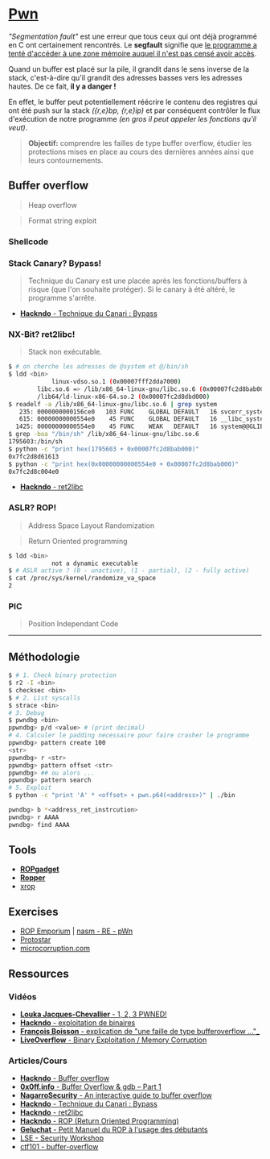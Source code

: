 # [Pwn](https://en.wikipedia.org/wiki/Pwn)

_"Segmentation fault"_ est une erreur que tous ceux qui ont déjà programmé en C ont certainement rencontrés. Le **segfault** signifie que <u>le programme a tenté d'accéder à une zone mémoire auquel il n'est pas censé avoir accès</u>.

Quand un buffer est placé sur la pile, il grandit dans le sens inverse de la stack, c'est-à-dire qu'il grandit des adresses basses vers les adresses hautes. De ce fait, **il y a danger !** 

En effet, le buffer peut potentiellement réécrire le contenu des registres qui ont été push sur la stack _({r,e}bp, {r,e}ip)_ et par conséquent contrôler le flux d'exécution de notre programme _(en gros il peut appeler les fonctions qu'il veut)_.

> **Objectif:** comprendre les failles de type buffer overflow, étudier les protections mises en place au cours des dernières années ainsi que leurs contournements.

## Buffer overflow

> Heap overflow

> Format string exploit

### Shellcode

### Stack Canary? Bypass!

> Technique du Canary est une placée après les fonctions/buffers à risque (que l'on souhaite protéger). Si le canary à été altéré, le programme s'arrête.

- [**Hackndo** - Technique du Canari : Bypass](https://beta.hackndo.com/technique-du-canari-bypass/)

### NX-Bit? ret2libc!

> Stack non exécutable.

```bash
$ # on cherche les adresses de @system et @/bin/sh
$ ldd <bin>
		    linux-vdso.so.1 (0x00007fff2dda7000)
        libc.so.6 => /lib/x86_64-linux-gnu/libc.so.6 (0x00007fc2d8bab000)
        /lib64/ld-linux-x86-64.so.2 (0x00007fc2d8dbd000)
$ readelf -a /lib/x86_64-linux-gnu/libc.so.6 | grep system
   235: 0000000000156ce0   103 FUNC    GLOBAL DEFAULT   16 svcerr_systemerr@@GLIBC_2.2.5
   615: 00000000000554e0    45 FUNC    GLOBAL DEFAULT   16 __libc_system@@GLIBC_PRIVATE
  1425: 00000000000554e0    45 FUNC    WEAK   DEFAULT   16 system@@GLIBC_2.2.5
$ grep -boa "/bin/sh" /lib/x86_64-linux-gnu/libc.so.6
1795603:/bin/sh
$ python -c "print hex(1795603 + 0x00007fc2d8bab000)"
0x7fc2d8d61613
$ python -c "print hex(0x00000000000554e0 + 0x00007fc2d8bab000)"
0x7fc2d8c004e0
```

- [**Hackndo** - ret2libc](https://beta.hackndo.com/retour-a-la-libc/)

### ASLR? ROP!

> Address Space Layout Randomization

> Return Oriented programming

```bash
$ ldd <bin>
		    not a dynamic executable
$ # ASLR active ? (0 - unactive), (1 - partial), (2 - fully active)
$ cat /proc/sys/kernel/randomize_va_space 
2
```

### PIC

> Position Independant Code


___

## Méthodologie

```bash
$ # 1. Check binary protection
$ r2 -I <bin>
$ checksec <bin>
$ # 2. List syscalls
$ strace <bin>
# 3. Debug
$ pwndbg <bin>
ppwndbg> p/d <value> # (print decimal)
# 4. Calculer le padding necessaire pour faire crasher le programme
ppwndbg> pattern create 100
<str>
ppwndbg> r <str> 
ppwndbg> pattern offset <str>
ppwndbg> ## ou alors ...
ppwndbg> pattern search
# 5. Exploit
$ python -c "print 'A' * <offset> + pwn.p64(<address>)" | ./bin
```

```bash
pwndbg> b *<address_ret_instrcution>
pwndbg> r AAAA
pwndbg> find AAAA
```

## Tools

- [**ROPgadget**](https://github.com/JonathanSalwan/ROPgadget)
- [**Ropper**](https://github.com/sashs/Ropper)
- [xrop](https://github.com/acama/xrop)

## Exercises

- [ROP Emporium](https://ropemporium.com/) | [nasm - RE - pWn](https://www.youtube.com/playlist?list=PLcT0DaY68xGzD87AmjN4e9IuF4DfXUfsD)
- [Protostar](https://exploit-exercises.lains.space/protostar/)
- [microcorruption.com](https://microcorruption.com/)

## Ressources

### Vidéos

- [**Louka Jacques-Chevallier** - 1, 2, 3 PWNED!](https://youtu.be/hmt8M9YLwTg?list=PL8xs7xVCig3z-HXt99t3ZDlaDF_kRbK19)
- [**Hackndo** - exploitation de binaires](https://www.youtube.com/watch?v=V7Gdc32XRhA&list=PL8mmTTrIt_anpC5jd8bCwTB5nLX7GFloq)
- [**François Boisson** - explication de "une faille de type bufferoverflow ..."_](https://youtu.be/u-OZQkv2ebw)
- [**LiveOverflow** - Binary Exploitation / Memory Corruption](https://www.youtube.com/playlist?list=PLhixgUqwRTjxglIswKp9mpkfPNfHkzyeN)

### Articles/Cours

- [**Hackndo** - Buffer overflow](https://beta.hackndo.com/buffer-overflow/)
- [**0x0ff.info** - Buffer Overflow & gdb – Part 1](https://www.0x0ff.info/2015/buffer-overflow-gdb-part1/)
- [**NagarroSecurity** - An interactive guide to buffer overflow](https://nagarrosecurity.com/blog/interactive-buffer-overflow-exploitation)
- [**Hackndo** - Technique du Canari : Bypass](https://beta.hackndo.com/technique-du-canari-bypass/)
- [**Hackndo** - ret2libc](https://beta.hackndo.com/retour-a-la-libc/)
- [**Hackndo** - ROP (Return Oriented Programming)](https://beta.hackndo.com/return-oriented-programming/)
- [**Geluchat** - Petit Manuel du ROP à l'usage des débutants](https://www.dailysecurity.fr/return_oriented_programming/)
- [LSE - Security Workshop](https://www.lse.epita.fr/teaching/epita/hts/workshop-secu.pdf)
- [ctf101 - buffer-overflow](https://ctf101.org/binary-exploitation/buffer-overflow/)
